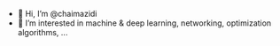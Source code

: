 - 👋 Hi, I’m @chaimazidi
- 👀 I’m interested in machine & deep learning, networking, optimization algorithms, ...

<!---
chaimazidi/chaimazidi is a ✨ special ✨ repository because its `README.md` (this file) appears on your GitHub profile.
You can click the Preview link to take a look at your changes.
--->
